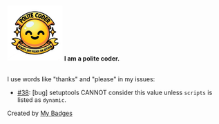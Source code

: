 <img src="https://github.com/my-badges/my-badges/blob/master/badges/polite-coder/polite-coder.png?raw=true" alt="I am a polite coder." title="I am a polite coder." width="128">
<strong>I am a polite coder.</strong>
<br><br>

I use words like "thanks" and "please" in my issues:

- <a href="https://github.com/p0dalirius/ApacheTomcatScanner/issues/38">#38</a>: [bug] setuptools CANNOT consider this value unless `scripts` is listed as `dynamic`.


Created by <a href="https://github.com/my-badges/my-badges">My Badges</a>